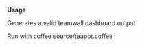 __Usage__

Generates a valid teamwall dashboard output.

Run with coffee source/teapot.coffee <teamcity-projectId>
